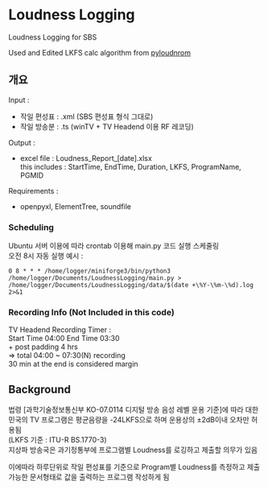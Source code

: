 # Loudness Logging
Loudness Logging for SBS   

Used and Edited LKFS calc algorithm from [pyloudnrom](https://github.com/csteinmetz1/pyloudnorm)   
    
## 개요
Input :
* 작일 편성표 : .xml (SBS 편성표 형식 그대로)
* 작일 방송분 : .ts (winTV + TV Headend 이용 RF 레코딩)

Output :
* excel file : Loudness_Report_[date].xlsx   
this includes : StartTime, EndTime, Duration, LKFS, ProgramName, PGMID   

Requirements :
* openpyxl, ElementTree, soundfile

### Scheduling
Ubuntu 서버 이용에 따라 crontab 이용해 main.py 코드 실행 스케줄링    
오전 8시 자동 실행 예시 : 
```
0 8 * * * /home/logger/miniforge3/bin/python3 /home/logger/Documents/LoudnessLogging/main.py > /home/logger/Documents/LoudnessLogging/data/$(date +\%Y-\%m-\%d).log 2>&1
```

### Recording Info (Not Included in this code)
TV Headend Recording Timer :    
Start Time 04:00 End Time 03:30    
\+ post padding 4 hrs    
=> total 04:00 ~ 07:30(N) recording    
30 min at the end is considered margin   

## Background
법령 [과학기술정보통신부 KO-07.0114 디지털 방송 음성 레벨 운용 기준]에 따라 대한민국의 TV 프로그램은 평균음량을 -24LKFS으로 하며 운용상의 ±2dB이내 오차만 허용됨  
(LKFS 기준 : ITU-R BS.1770-3)    
지상파 방송국은 과기정통부에 프로그램별 Loudness를 로깅하고 제출할 의무가 있음    

이에따라 하루단위로 작일 편성표를 기준으로 Program별 Loudness를 측정하고 제출 가능한 문서형태로 값을 출력하는 프로그램 작성하게 됨    